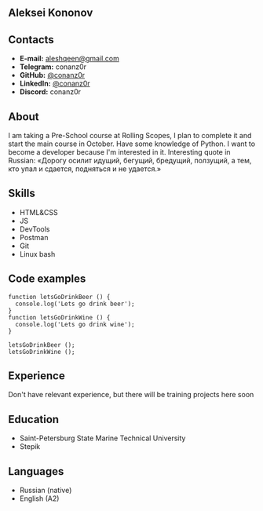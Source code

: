 ## Aleksei Kononov   
## Contacts
- **E-mail:** aleshqeen@gmail.com
- **Telegram:** conanz0r
- **GitHub:** [@conanz0r](https://github.com/conanz0r)
- **LinkedIn:** [@conanz0r](www.linkedin.com/in/conanz0r)
- **Discord:** conanz0r
## About
I am taking a Pre-School course at Rolling Scopes, I plan to complete it and start the main course in October. Have some knowledge of Python. I want to become a developer because I'm interested in it.
Interesting quote in Russian: «Дорогу осилит идущий, бегущий, бредущий, ползущий, а тем, кто упал и сдается, подняться и не удается.»
## Skills
- HTML&CSS
- JS
- DevTools
- Postman
- Git
- Linux bash
## Code examples
```
function letsGoDrinkBeer () {
  console.log('Lets go drink beer');
}
function letsGoDrinkWine () {
  console.log('Lets go drink wine');
}

letsGoDrinkBeer ();
letsGoDrinkWine ();

```
## Experience
Don't have relevant experience, but there will be training projects here soon
## Education
- Saint-Petersburg State Marine Technical University
- Stepik
## Languages
- Russian (native)
- English (A2)
